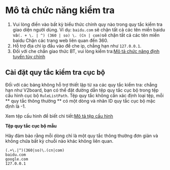 # Mô tả chức năng kiểm tra

1. Vui lòng điền vào bất kỳ biểu thức chính quy nào trong quy tắc kiểm tra giao diện người dùng. Ví dụ: `baidu.com` sẽ chặn tất cả các tên miền baidu và` (. + \. | ^) (360 | so) \. (Cn | com) `sẽ chặn tất cả các tên miền baidu Chặn các trang web liên quan đến 360.
2. Hỗ trợ địa chỉ ip đầu vào để che ip, chẳng hạn như `127.0.0.1`.
3. Đối với che chắn giao thức BT, vui lòng kiểm tra:[Mô tả chức năng định tuyến tùy chỉnh](zi-ding-yi-lu-you-gong-neng-shuo-ming.md)

## Cài đặt quy tắc kiểm tra cục bộ

Đối với các bảng không hỗ trợ thiết lập từ xa các quy tắc kiểm tra: chẳng hạn như V2board, bạn có thể đặt đường dẫn tệp quy tắc cục bộ trong tệp cấu hình cục bộ `RuleListPath`. Tệp quy tắc không cần xác định loại tệp, mỗi ** quy tắc thông thường ** có một dòng và nhãn ID quy tắc cục bộ mặc định là -1.

Xem tệp cấu hình để biết chi tiết:[Mô tả tệp cấu hình](../config-AikoXrayR/config.md#Panel-stacking-configuration)

**Tệp quy tắc cục bộ mẫu**

Hãy đảm bảo rằng mỗi dòng chỉ là một quy tắc thông thường đơn giản và không chứa bất kỳ chuỗi nào khác không liên quan.
```text
(.+\.|^)(360|so)\.(cn|com)
baidu.com
google.com
127.0.0.1
```


